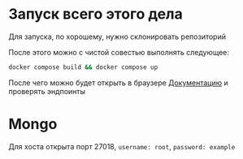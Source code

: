 # Запуск всего этого дела
Для запуска, по хорошему, нужно склонировать репозиторий

После этого можно с чистой совестью выполнять следующее:
```bash
docker compose build && docker compose up
```
После чего можно будет открыть в браузере [Документацию](http://localhost:3000/docs) и проверять эндпоинты

# Mongo
Для хоста открыта порт 27018, `username: root`, `password: example`